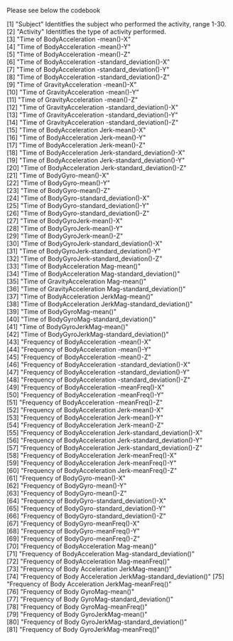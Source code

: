 Please see below the codebook

 [1] "Subject"                                                 Identitfies the subject who performed the activity, range 1-30.
 [2] "Activity"                                                Identitfies the type of activity performed.   
 [3] "Time of BodyAcceleration -mean()-X"                      
 [4] "Time of BodyAcceleration -mean()-Y"                         
 [5] "Time of BodyAcceleration -mean()-Z"                         
 [6] "Time of BodyAcceleration -standard_deviation()-X"           
 [7] "Time of BodyAcceleration -standard_deviation()-Y"           
 [8] "Time of BodyAcceleration -standard_deviation()-Z"           
 [9] "Time of GravityAcceleration -mean()-X"                      
[10] "Time of GravityAcceleration -mean()-Y"                      
[11] "Time of GravityAcceleration -mean()-Z"                      
[12] "Time of GravityAcceleration -standard_deviation()-X"        
[13] "Time of GravityAcceleration -standard_deviation()-Y"        
[14] "Time of GravityAcceleration -standard_deviation()-Z"        
[15] "Time of BodyAcceleration Jerk-mean()-X"                     
[16] "Time of BodyAcceleration Jerk-mean()-Y"                     
[17] "Time of BodyAcceleration Jerk-mean()-Z"                     
[18] "Time of BodyAcceleration Jerk-standard_deviation()-X"       
[19] "Time of BodyAcceleration Jerk-standard_deviation()-Y"       
[20] "Time of BodyAcceleration Jerk-standard_deviation()-Z"       
[21] "Time of BodyGyro-mean()-X"                                  
[22] "Time of BodyGyro-mean()-Y"                                  
[23] "Time of BodyGyro-mean()-Z"                                  
[24] "Time of BodyGyro-standard_deviation()-X"                    
[25] "Time of BodyGyro-standard_deviation()-Y"                    
[26] "Time of BodyGyro-standard_deviation()-Z"                    
[27] "Time of BodyGyroJerk-mean()-X"                              
[28] "Time of BodyGyroJerk-mean()-Y"                              
[29] "Time of BodyGyroJerk-mean()-Z"                              
[30] "Time of BodyGyroJerk-standard_deviation()-X"                
[31] "Time of BodyGyroJerk-standard_deviation()-Y"                
[32] "Time of BodyGyroJerk-standard_deviation()-Z"                
[33] "Time of BodyAcceleration Mag-mean()"                        
[34] "Time of BodyAcceleration Mag-standard_deviation()"          
[35] "Time of GravityAcceleration Mag-mean()"                     
[36] "Time of GravityAcceleration Mag-standard_deviation()"       
[37] "Time of BodyAcceleration JerkMag-mean()"                    
[38] "Time of BodyAcceleration JerkMag-standard_deviation()"      
[39] "Time of BodyGyroMag-mean()"                                 
[40] "Time of BodyGyroMag-standard_deviation()"                   
[41] "Time of BodyGyroJerkMag-mean()"                             
[42] "Time of BodyGyroJerkMag-standard_deviation()"               
[43] "Frequency of BodyAcceleration -mean()-X"                    
[44] "Frequency of BodyAcceleration -mean()-Y"                    
[45] "Frequency of BodyAcceleration -mean()-Z"                    
[46] "Frequency of BodyAcceleration -standard_deviation()-X"      
[47] "Frequency of BodyAcceleration -standard_deviation()-Y"      
[48] "Frequency of BodyAcceleration -standard_deviation()-Z"      
[49] "Frequency of BodyAcceleration -meanFreq()-X"                
[50] "Frequency of BodyAcceleration -meanFreq()-Y"                
[51] "Frequency of BodyAcceleration -meanFreq()-Z"                
[52] "Frequency of BodyAcceleration Jerk-mean()-X"                
[53] "Frequency of BodyAcceleration Jerk-mean()-Y"                
[54] "Frequency of BodyAcceleration Jerk-mean()-Z"                
[55] "Frequency of BodyAcceleration Jerk-standard_deviation()-X"  
[56] "Frequency of BodyAcceleration Jerk-standard_deviation()-Y"  
[57] "Frequency of BodyAcceleration Jerk-standard_deviation()-Z"  
[58] "Frequency of BodyAcceleration Jerk-meanFreq()-X"            
[59] "Frequency of BodyAcceleration Jerk-meanFreq()-Y"            
[60] "Frequency of BodyAcceleration Jerk-meanFreq()-Z"            
[61] "Frequency of BodyGyro-mean()-X"                             
[62] "Frequency of BodyGyro-mean()-Y"                             
[63] "Frequency of BodyGyro-mean()-Z"                             
[64] "Frequency of BodyGyro-standard_deviation()-X"               
[65] "Frequency of BodyGyro-standard_deviation()-Y"               
[66] "Frequency of BodyGyro-standard_deviation()-Z"               
[67] "Frequency of BodyGyro-meanFreq()-X"                         
[68] "Frequency of BodyGyro-meanFreq()-Y"                         
[69] "Frequency of BodyGyro-meanFreq()-Z"                         
[70] "Frequency of BodyAcceleration Mag-mean()"                   
[71] "Frequency of BodyAcceleration Mag-standard_deviation()"     
[72] "Frequency of BodyAcceleration Mag-meanFreq()"               
[73] "Frequency of Body Acceleration JerkMag-mean()"              
[74] "Frequency of Body Acceleration JerkMag-standard_deviation()"
[75] "Frequency of Body Acceleration JerkMag-meanFreq()"          
[76] "Frequency of Body GyroMag-mean()"                           
[77] "Frequency of Body GyroMag-standard_deviation()"             
[78] "Frequency of Body GyroMag-meanFreq()"                       
[79] "Frequency of Body GyroJerkMag-mean()"                       
[80] "Frequency of Body GyroJerkMag-standard_deviation()"         
[81] "Frequency of Body GyroJerkMag-meanFreq()" 
